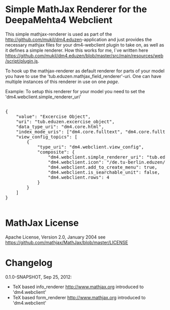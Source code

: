 # Simple MathJax Renderer for the DeepaMehta4 Webclient

This simple mathjax-renderer is used as part of the <http://github.com/mukil/dm4.eduzen>-application and just provides the necessary mathjax files for your dm4-webclient plugin to take on, as well as it defines a simple renderer. How this works for me, I`ve written here <https://github.com/mukil/dm4.eduzen/blob/master/src/main/resources/web/script/plugin.js>.

To hook up the mathjax-renderer as default renderer for parts of your model you have to use the 'tub.eduzen.mathjax_field_renderer'-uri. One can have multiple instances of this renderer in use on one _page_. 

Example: To setup this renderer for your model you need to set the 'dm4.webclient.simple_renderer_uri'

<pre>

{
    "value": "Excercise Object",
    "uri": "tub.eduzen.excercise_object",
    "data_type_uri": "dm4.core.html",
    "index_mode_uris": ["dm4.core.fulltext", "dm4.core.fulltext_key"],
    "view_config_topics": [
        {
            "type_uri": "dm4.webclient.view_config",
            "composite": {
                "dm4.webclient.simple_renderer_uri": "tub.eduzen.mathjax_field_renderer",
                "dm4.webclient.icon": "/de.tu-berlin.eduzen/images/ball-yellow.png",
                "dm4.webclient.add_to_create_menu": true,
                "dm4.webclient.is_searchable_unit": false,
                "dm4.webclient.rows": 4
            }
        }
    ]
}

</pre>

# MathJax License

Apache License, Version 2.0, January 2004
see <https://github.com/mathjax/MathJax/blob/master/LICENSE>

# Changelog

0.1.0-SNAPSHOT, Sep 25, 2012:

- TeX based info_renderer <http://www.mathjax.org> introduced to  'dm4.webclient'
- TeX based form_renderer <http://www.mathjax.org> introduced to  'dm4.webclient'


